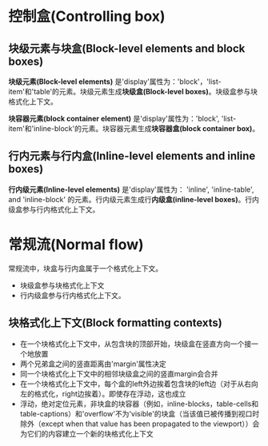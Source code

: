 
# 控制盒(Controlling box)

## 块级元素与块盒(Block-level elements and block boxes)

**块级元素(Block-level elements)** 是'display'属性为：'block'，'list-item'和'table'的元素。块级元素生成**块级盒(Block-level boxes)**。块级盒参与块格式化上下文。

**块容器元素(block container element)** 是'display'属性为：'block', 'list-item'和'inline-block'的元素。块容器元素生成**块容器盒(block container box)**。

## 行内元素与行内盒(Inline-level elements and inline boxes)

**行内级元素(Inline-level elements)** 是'display'属性为： 'inline', 'inline-table', and 'inline-block' 的元素。行内级元素生成行**内级盒(inline-level boxes)**。行内级盒参与行内格式化上下文。

# 常规流(Normal flow)

常规流中，块盒与行内盒属于一个格式化上下文。
* 块级盒参与块格式化上下文
* 行内级盒参与行内格式化上下文。

## 块格式化上下文(Block formatting contexts)

* 在一个块格式化上下文中，从包含块的顶部开始，块级盒在竖直方向一个接一个地放置
* 两个兄弟盒之间的竖直距离由'margin'属性决定
* 同一个块格式化上下文中的相邻块级盒之间的竖直margin会合并
* 在一个块格式化上下文中，每个盒的left外边挨着包含块的left边（对于从右向左的格式化，right边挨着）。即使存在浮动，这也成立
* 浮动，绝对定位元素，非块盒的块容器（例如，inline-blocks，table-cells和table-captions）和'overflow'不为'visible'的块盒（当该值已被传播到视口时除外（except when that value has been propagated to the viewport））会为它们的内容建立一个新的块格式化上下文
